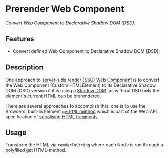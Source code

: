 # Prerender Web Component

_Convert Web Component to Declarative Shadow DOM (DSD)._

## Features

-   Convert defined Web Component to Declarative Shadow DOM (DSD).

## Description

One approach to [server-side render (SSG) Web Component](https://web.dev/articles/declarative-shadow-dom) is to convert the Web Component (Custom HTMLElement) to its Declarative Shadow DOM (DSD) version if it is using a [Shadow DOM](https://developer.mozilla.org/en-US/docs/Web/API/Web_components/Using_shadow_DOM), as without DSD only the element's current HTML can be prerendered.

There are several approaches to accomplish this; one is to use the Browsers' built-in Element [`getHTML` method](https://developer.mozilla.org/en-US/docs/Web/API/Element/getHTML#serializableshadowroots) which is part of the Web API specification of [serialising HTML fragments](https://html.spec.whatwg.org/multipage/parsing.html#serialising-html-fragments).

## Usage

Transform the HTML via `renderToString` where each Node is run through a polyfilled get HTML-method.
